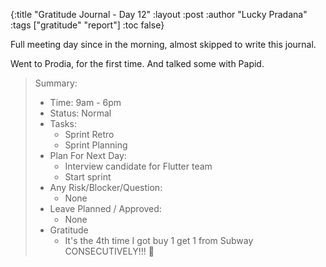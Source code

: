 {:title "Gratitude Journal - Day 12"
:layout :post
:author "Lucky Pradana"   
:tags  ["gratitude" "report"]
:toc false}

Full meeting day since in the morning, almost skipped to write this journal.

Went to Prodia, for the first time. And talked some with Papid.

> Summary:
> - Time: 9am - 6pm
> - Status: Normal
> - Tasks: 
>   - Sprint Retro
>   - Sprint Planning
> - Plan For Next Day:
>   - Interview candidate for Flutter team
>   - Start sprint 
> - Any Risk/Blocker/Question:
>   - None
> - Leave Planned / Approved:
>   - None
> - Gratitude
>   - It's the 4th time I got buy 1 get 1 from Subway CONSECUTIVELY!!! 🤣  
